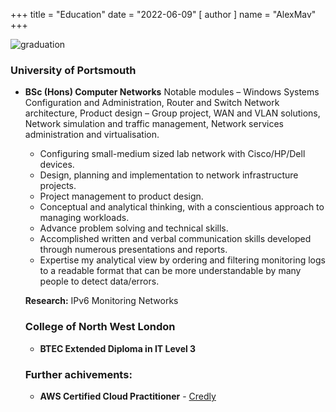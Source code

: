 +++
title = "Education"
date = "2022-06-09"
[ author ]
  name = "AlexMav"
+++

![graduation](/post/graduation.png)

### University of Portsmouth
* **BSc (Hons) Computer Networks**
Notable modules – Windows Systems Configuration and Administration, Router and Switch Network architecture, Product design – Group project, WAN and VLAN solutions, Network simulation and traffic management, Network services administration and virtualisation. 

  * Configuring small-medium sized lab network with Cisco/HP/Dell devices.
  * Design, planning and implementation to network infrastructure projects.
  * Project management to product design.
  * Conceptual and analytical thinking, with a conscientious approach to managing workloads.
  * Advance problem solving and technical skills.
  * Accomplished written and verbal communication skills developed through numerous presentations and reports.
  * Expertise my analytical view by ordering and filtering monitoring logs to a readable format that can be more understandable by many people to detect data/errors. 

  **Research:** IPv6 Monitoring Networks

  ### College of North West London
  * **BTEC Extended Diploma in IT Level 3**
  
  ### Further achivements: 

  * **AWS Certified Cloud Practitioner** - [Credly](https://www.credly.com/badges/62d78dae-579f-44d2-b40f-036bab7b5418?source=linked_in_profile)
